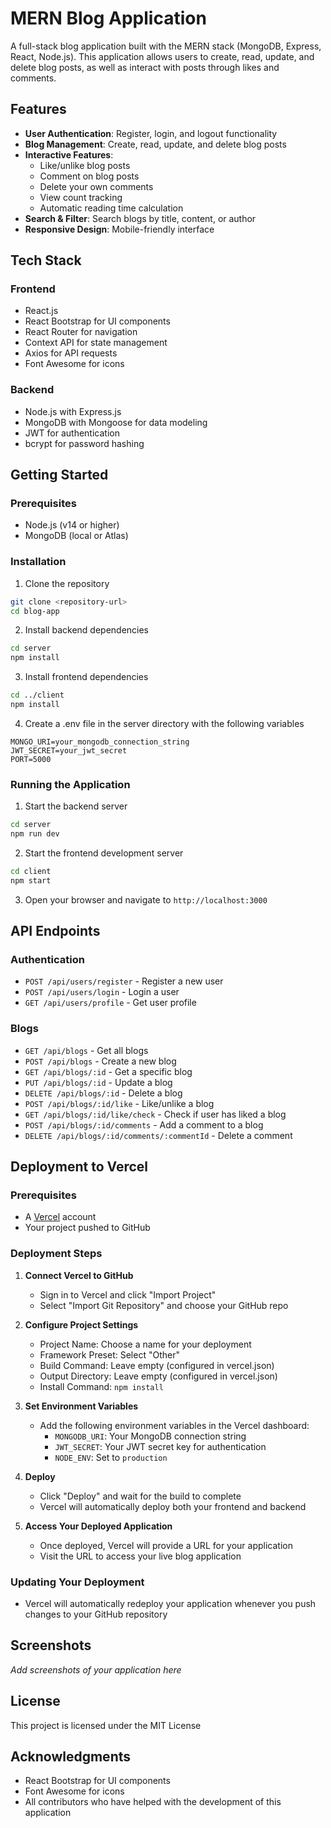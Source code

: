 # MERN Blog Application

A full-stack blog application built with the MERN stack (MongoDB, Express, React, Node.js). This application allows users to create, read, update, and delete blog posts, as well as interact with posts through likes and comments.

## Features

- **User Authentication**: Register, login, and logout functionality
- **Blog Management**: Create, read, update, and delete blog posts
- **Interactive Features**:
  - Like/unlike blog posts
  - Comment on blog posts
  - Delete your own comments
  - View count tracking
  - Automatic reading time calculation
- **Search & Filter**: Search blogs by title, content, or author
- **Responsive Design**: Mobile-friendly interface

## Tech Stack

### Frontend
- React.js
- React Bootstrap for UI components
- React Router for navigation
- Context API for state management
- Axios for API requests
- Font Awesome for icons

### Backend
- Node.js with Express.js
- MongoDB with Mongoose for data modeling
- JWT for authentication
- bcrypt for password hashing

## Getting Started

### Prerequisites
- Node.js (v14 or higher)
- MongoDB (local or Atlas)

### Installation

1. Clone the repository
```bash
git clone <repository-url>
cd blog-app
```

2. Install backend dependencies
```bash
cd server
npm install
```

3. Install frontend dependencies
```bash
cd ../client
npm install
```

4. Create a .env file in the server directory with the following variables
```
MONGO_URI=your_mongodb_connection_string
JWT_SECRET=your_jwt_secret
PORT=5000
```

### Running the Application

1. Start the backend server
```bash
cd server
npm run dev
```

2. Start the frontend development server
```bash
cd client
npm start
```

3. Open your browser and navigate to `http://localhost:3000`

## API Endpoints

### Authentication
- `POST /api/users/register` - Register a new user
- `POST /api/users/login` - Login a user
- `GET /api/users/profile` - Get user profile

### Blogs
- `GET /api/blogs` - Get all blogs
- `POST /api/blogs` - Create a new blog
- `GET /api/blogs/:id` - Get a specific blog
- `PUT /api/blogs/:id` - Update a blog
- `DELETE /api/blogs/:id` - Delete a blog
- `POST /api/blogs/:id/like` - Like/unlike a blog
- `GET /api/blogs/:id/like/check` - Check if user has liked a blog
- `POST /api/blogs/:id/comments` - Add a comment to a blog
- `DELETE /api/blogs/:id/comments/:commentId` - Delete a comment

## Deployment to Vercel

### Prerequisites
- A [Vercel](https://vercel.com) account
- Your project pushed to GitHub

### Deployment Steps

1. **Connect Vercel to GitHub**
   - Sign in to Vercel and click "Import Project"
   - Select "Import Git Repository" and choose your GitHub repo

2. **Configure Project Settings**
   - Project Name: Choose a name for your deployment
   - Framework Preset: Select "Other"
   - Build Command: Leave empty (configured in vercel.json)
   - Output Directory: Leave empty (configured in vercel.json)
   - Install Command: `npm install`

3. **Set Environment Variables**
   - Add the following environment variables in the Vercel dashboard:
     - `MONGODB_URI`: Your MongoDB connection string
     - `JWT_SECRET`: Your JWT secret key for authentication
     - `NODE_ENV`: Set to `production`

4. **Deploy**
   - Click "Deploy" and wait for the build to complete
   - Vercel will automatically deploy both your frontend and backend

5. **Access Your Deployed Application**
   - Once deployed, Vercel will provide a URL for your application
   - Visit the URL to access your live blog application

### Updating Your Deployment
- Vercel will automatically redeploy your application whenever you push changes to your GitHub repository

## Screenshots

_Add screenshots of your application here_

## License

This project is licensed under the MIT License

## Acknowledgments

- React Bootstrap for UI components
- Font Awesome for icons
- All contributors who have helped with the development of this application 